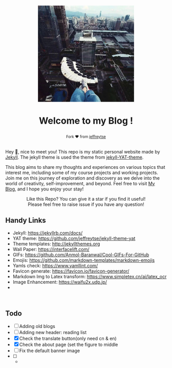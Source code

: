 <div align="center">
  <br>
  <a href="https://github.com/Liaorannn/liaorannn.github.io">
    <img alt="" src="./assets/images/3.jpg" width="300">
  </a>

  <h1>Welcome to my Blog !</h1>

</div>

<div align="center">
  <sub> Fork ❤︎ from
  <a href="https://https://github.com/jeffreytse/jekyll-theme-yat">jeffreytse</a>
  </sub>
</div>

<br>

Hey 👋, nice to meet you! This repo is my static personal website made by [Jekyll](https://jekyllrb.com/). The jekyll theme is used the theme from [jekyll-YAT-theme](https://github.com/jeffreytse/jekyll-theme-yat).

This blog aims to share my thoughts and experiences on various topics that interest me, including some of my course projects and working projects. Join me on this journey of exploration and discovery as we delve into the world of creativity, self-improvement, and beyond. Feel free to visit [My Blog](https://liaorannn.github.io/), and I hope you enjoy your stay!


<p align="center">
Like this Repo? You can give it a star if you find it useful!<br>
Please feel free to raise issue if you have any question!
</p>

## Handy Links
- Jekyll: https://jekyllrb.com/docs/
- YAT theme: https://github.com/jeffreytse/jekyll-theme-yat
- Theme templates: http://jekyllthemes.org
- Wall Paper: https://interfacelift.com/
- GIFs: https://github.com/Anmol-Baranwal/Cool-GIFs-For-GitHub
- Emojis: https://github.com/markdown-templates/markdown-emojis
- Yamls check: https://www.yamllint.com/
- Favicon generate: https://favicon.io/favicon-generator/
- Markdown Img to Latex transform: https://www.simpletex.cn/ai/latex_ocr
- Image Enhancement: https://waifu2x.udp.jp/
- 

<br>

## Todo
- [ ] Adding old blogs
- [ ] Adding new header: reading list
- [x] Check the translate button(only need cn & en)
- [x] Check the about page (set the figure to middle
- [ ] Fix the default banner image
- [ ] -
